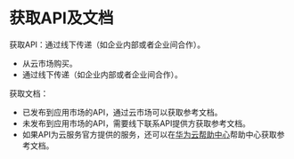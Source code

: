 # 获取API及文档<a name="apig-zh-ug-180307009"></a>

获取API：通过线下传递（如企业内部或者企业间合作）。

-   从云市场购买。
-   通过线下传递（如企业内部或者企业间合作）。

获取文档：

-   已发布到应用市场的API，通过云市场可以获取参考文档。
-   未发布到应用市场的API，需要线下联系API提供方获取参考文档。
-   如果API为云服务官方提供的服务，还可以在[华为云帮助中心](https://support.huaweicloud.com/index.html)帮助中心获取参考文档。

